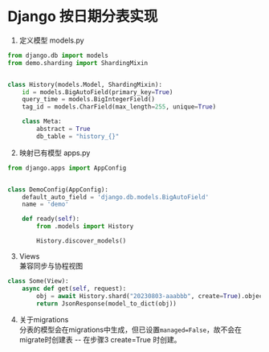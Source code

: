 # Django 按日期分表实现

1. 定义模型 models.py

```python
from django.db import models
from demo.sharding import ShardingMixin


class History(models.Model, ShardingMixin):
    id = models.BigAutoField(primary_key=True)
    query_time = models.BigIntegerField()
    tag_id = models.CharField(max_length=255, unique=True)

    class Meta:
        abstract = True
        db_table = "history_{}"
```

2. 映射已有模型 apps.py

```python
from django.apps import AppConfig


class DemoConfig(AppConfig):
    default_auto_field = 'django.db.models.BigAutoField'
    name = 'demo'

    def ready(self):
        from .models import History

        History.discover_models()
```

3. Views  
兼容同步与协程视图

```python
class Some(View):
    async def get(self, request):
        obj = await History.shard("20230803-aaabbb", create=True).objects.afirst()
        return JsonResponse(model_to_dict(obj))
```

4. 关于migrations  
分表的模型会在migrations中生成，但已设置`managed=False`，故不会在migrate时创建表 -- 在步骤3 create=True 时创建。
